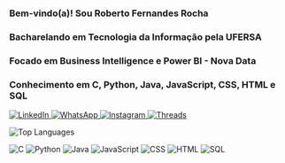 ### Bem-vindo(a)! Sou Roberto Fernandes Rocha  
### Bacharelando em Tecnologia da Informação pela UFERSA  
### Focado em Business Intelligence e Power BI  - Nova Data
### Conhecimento em C, Python, Java, JavaScript, CSS, HTML e SQL       

<div>
  <a href="https://linkedin.com/in/roberto-fernandes-598a12261">
    <img src="https://img.shields.io/badge/LinkedIn-0077B5?style=for-the-badge&logo=linkedin&logoColor=white" alt="LinkedIn">
  </a>
  <a href="https://wa.me/qr/O2WNAY3JVBF2K1">
    <img src="https://img.shields.io/badge/WhatsApp-25D366?style=for-the-badge&logo=whatsapp&logoColor=white" alt="WhatsApp">
  </a>
  <a href="https://instagram.com/roberto_f.rocha?utm_source=qr&igshid=ZDc4ODBmNjlmNQ%3D%3D">
    <img src="https://img.shields.io/badge/Instagram-E4405F?style=for-the-badge&logo=instagram&logoColor=white" alt="Instagram">
  </a>
  <a href="https://www.threads.net/@roberto_f.rocha">
    <img src="https://img.shields.io/badge/Threads-100000?style=for-the-badge&logo=Threads&logoColor=white" alt="Threads">
  </a>
</div>

![Top Languages](https://github-readme-stats.vercel.app/api/top-langs/?username=Roberto-F-Rocha&layout=compact&theme=tokyonight)

<div>
  <img src="https://img.shields.io/badge/C-A8B9CC?style=for-the-badge&logo=c&logoColor=white" alt="C">
  <img src="https://img.shields.io/badge/Python-3776AB?style=for-the-badge&logo=python&logoColor=white" alt="Python">
  <img src="https://img.shields.io/badge/Java-007396?style=for-the-badge&logo=java&logoColor=white" alt="Java">
  <img src="https://img.shields.io/badge/JavaScript-F7DF1E?style=for-the-badge&logo=javascript&logoColor=black" alt="JavaScript">
  <img src="https://img.shields.io/badge/CSS-1572B6?style=for-the-badge&logo=css3&logoColor=white" alt="CSS">
  <img src="https://img.shields.io/badge/HTML-E34F26?style=for-the-badge&logo=html5&logoColor=white" alt="HTML">
  <img src="https://img.shields.io/badge/SQL-4479A1?style=for-the-badge&logo=sql&logoColor=white" alt="SQL">
</div>
</div>
